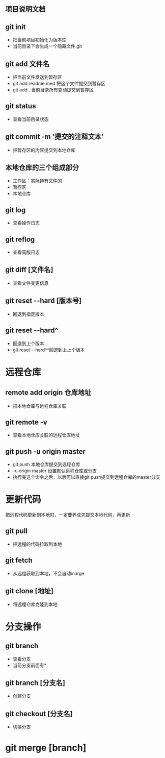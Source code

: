## 项目说明文档
## git init
- 把当前项目初始化为版本库
- 当前目录下会生成一个隐藏文件.git

## git add 文件名
- 把当前文件发送到暂存区
- git add readme.med 把这个文件提交到暂存区
- git add . 当前目录所有变动提交到暂存区

## git status
- 查看当前目录状态

## git commit -m '提交的注释文本'
- 把暂存区的内容提交到本地仓库

## 本地仓库的三个组成部分
- 工作区：实际持有文件的
- 暂存区
- 本地仓库

## git log
- 查看操作日志

## git reflog
- 查看简版日志

## git diff [文件名]
- 查看文件变更信息

## git reset --hard [版本号] 
- 回退到指定版本

## git reset --hard^
- 回退到上个版本
- git reset --hard^^回退到上上个版本

# 远程仓库

## remote add origin 仓库地址
- 把本地仓库与远程仓库关联

## git remote -v
- 查看本地仓库关联的远程仓库地址

## git push -u origin master
- git push 本地仓库提交到远程仓库
- -u origin master 设置默认远程仓库或分支
- 执行完这个命令之后，以后可以直接git push提交到远程仓库的master分支

# 更新代码
 把远程代码更新到本地时，一定要养成先提交本地代码，再更新

## git pull
- 把远程的代码拉取到本地

## git fetch
- 从远程获取到本地，不会自动marge

## git clone [地址]

- 将远程仓库克隆到本地

# 分支操作

## git branch
- 查看分支
- 当前分支前面有*

## git branch [分支名]
- 创建分支

## git checkout [分支名]
- 切换分支

# git merge [branch]
